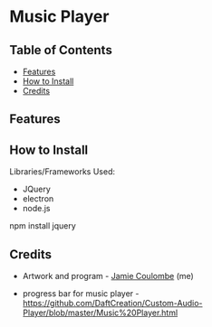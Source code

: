 # Music Player



## Table of Contents

- [Features](#Features)
- [How to Install](#how-to-install)
- [Credits](#credits) 
 
 
## Features <a name = "Features"></a> 


 
## How to Install <a name = "how-to-install"></a>

Libraries/Frameworks Used:
 - JQuery
 - electron
 - node.js
 
 

npm install jquery
 
 
## Credits <a name = "credits"></a>

- Artwork and program - [Jamie Coulombe](https://github.com/jcoolu) (me)

- progress bar for music player - 
https://github.com/DaftCreation/Custom-Audio-Player/blob/master/Music%20Player.html
